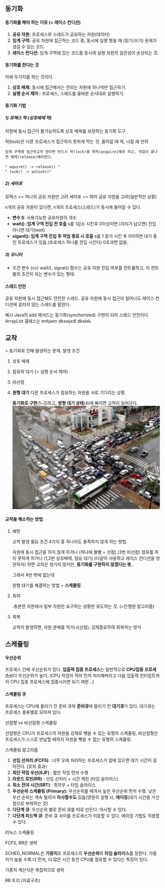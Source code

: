 
## 동기화

#### 동기화를 해야 하는 이유 (= 레이스 컨디션)
1) **공유 자원:** 프로세스와 스레드가 공유하는 자원(데이터)
2) **임계 구역:** 공유 자원에 접근하는 코드 중, 동시에 실행 했을 때 (읽기/쓰기) 문제가 생길 수 있는 코드.
3) **레이스 컨디션:** 임계 구역에 있는 코드를 동시에 실행 자원의 일관성이 손상되는 것.

#### 동기화를 한다는 것
 아래 두가지를 하는 것이다.
1) **상호 배제:** 동시에 접근해서는 안되는 자원에 하나씩만 접근하기.
2) **실행 순서 제어 :** 프로세스, 스레드를 올바른 순서대로 실행하기.

#### 동기화 기법
##### 1) **뮤텍스 락** (상호배제 락)
   자원에 동시 접근이 불가능하도록 상호 배제를 보장하는 동기화 도구
   
   락(lock)은 다른 프로세스가 접근하지 못하게 막는 것. 들어갈 때 락, 나갈 때 언락
   ```
   임계 구역에 접근하고자 한다면 반드시 락(lock)을 획득(acquire)해야 하고, 작업이 끝나면 해제(release)해야한다. 
   
   " aquire() -> release() "
   " lock() -> unlock()"
   ```
##### 2) **세마포**
   
   뮤텍스 => 하나의 공유 자원만 고려
   세마포 => 여러 공유 자원을 고려(일반적인 상황)
   
   n개의 공유 자원이 있다면, n개의 프로세스(스레드)가 동시에 들어갈 수 있다.
   
- **변수 S**:  사용가능한 공유자원의 개수
- **wait() :임계 구역 진입 전 호출**
  s를 1감소 시킨후 0이상이면 (자리가 남으면) 진입 아니면 대기(wait)
- **siganl(): 임계 구역 진입 후  작업 종료 시 호출**
  s를 1 증가 시킨 후 0이하면 대기 중인 프로세스가 있음.(프로세스 하나를 진입 시킨다) 0초과면 없음. 
##### 3) 모니터
   
- 조건 변수 (cv)
  wait(), signal() 함수는 공유 자원 진입 여부를 컨트롤하고, 이 컨트롤의 조건이 되는 변수가 있는 형태.
  
#### 스레드 안전

공유 자원에 동시 접근해도 안전한 스레드.
공유 자원에 동시 접근이 일어나도 레이스 컨디션에 걸리지 않는 스레드를 말한다.

예시 Java의 add 메서드는 동기화(synchonized) 구현이 되어 스레드 안전이다. ArrayList 클래스는 tmfpem dkswjsdl dkslek.
## 교착

= 동기화로 인해 발생하는 문제.
발생 조건

1) 상호 배제
2) 점유와 대기 (= 실행 순서 제어)
3) 비선점
4) **원형 대기**
   다른 프로세스가 점유하는 자원을 서로 기다리는 상황.
   
   **동기화로 구현**(1~3)하고, **원형 대기 상태**(4)에 빠지면 교착이 일어난다.
![alt text](<../사진/Pasted image 20250923183939.png>)
   
#### 교착을 해소하는 방법
1) 예방
   
   교착 발생 필요 조건 4가지 중 하나라도 충족하지 않게 하는 방법.
   
   자원에 동시 접근을 하지 않게 하거나 
   (하나에 몰빵 = 선점) (3번 비선점) 
   점유를 하지 못하게 하거나 (1,2번 상호배제, 점유 대기)
   (다같이 사용하고 레이스 컨디션을 방관하자)
   하면 교착은 생기지 않지만, **동기화를 구현하지 않겠다는 뜻**..
   
   그래서 4번 밖에 없는데
   
   원형 대기를 해결하는 방법 = **스케쥴링**.

2) 회피
   
   .충분한 자원에서 일부 자원만 요구하는 상황만 유도하는 것. (=은행원 알고리즘)
   
2) 회복
   
   교착이 발생하면, 자원 분배를 막거나(선점), 강제종료하여 회복하는 방식


## 스케쥴링

#### 우선순위
프로세스 간에 우선순위가 있다.
**입출력 집중 프로세스**는 일반적으로 **CPU집중 프로세스**보다 우선순위가 높다.
(CPU 작업이 적어 먼저 처리해버리고 다음 입출력 인터럽트까지 CPU 집중 프로세스에 집중시키면 되기 때문...)

#### 스케쥴링 큐
프로세스는 CPU에 올리기 전 준비 큐와 **준비큐**에 올리기 전 **대기큐**가 있다.
대기큐는 프로세스 종류별로 모아져 있다.

선점형 vs 비선점형 스케쥴링

선점형은 CPU가 프로세스의 자원을 강제로 뺏을 수 있는 유형의 스케쥴링.
비선점형은 프로세스가 스스로 반납할 때까지 자원을 뺏을 수 없는 유형의 스케쥴링.


스케쥴링 알고리즘

1) **선입 선처리 (FCFS)** : 너무 오래 처리하는 프로세스가 앞에 있으면 대기 시간이 길어진다. (호위 효과)
2) **최단 작업 우선(SJF)** :  짦은 작업 먼저 수행
3) **라운드 로빈(RR)** : 선입 선처리 +  시간 제한 (타임 슬라이스)
4) **최소 잔여 시간(SRT)** : 최작우 + 타임 슬라이스
5) **우선순위 스케쥴링 (Primary):** 우선순위를 매겨서 높은 우선순위 먼저 수행. 낮은 우선 순위는 계속 밀려서 **아사할수도** 있음(영원히 실행 x), **에이징**(대기 시간을 가산점으로 부여하는 것)
6) **다단계 큐**: 우선순위 별로 준비 큐를 따로 만든다. 아사할 수 있다.
7) **다단계 피드백 큐**: 준비 큐 사이를 프로세스가 이동할 수 있다. 에이징 기법도 적용할 수 있다.

리눅스 스케쥴링

FCFS, RR은 생략

SCHED_NORMAL은 **가중치**로 프로세스의 **우선순위**와 **타임 슬라이스**를 정한다.
가중치가 높을 수록 더 먼저, 더 많은 시간 동안 CPU를 점유할 수 있다는 특징이 있다.

가중치 계산식은 복잡하므로 생략

RB 트리 (자료구조)